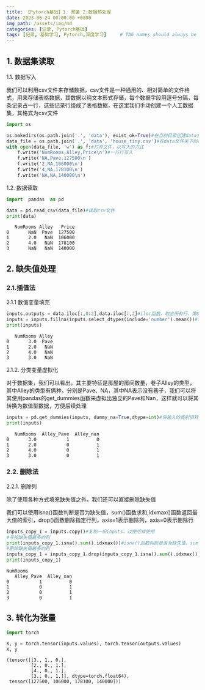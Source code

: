 ```yaml
---
title: 【Pytorch基础】1. 预备 2.数据预处理
date: 2023-06-24 00:00:00 +0800
img_path: /assets/img/md
categories: [记录, Pytorch基础]
tags: [记录, 基础学习, Pytorch,深度学习]     # TAG names should always be lowercase
---
```


## 1. 数据集读取


1.1. 数据写入

我们可以利用csv文件来存储数据，csv文件是一种通用的、相对简单的文件格式，用来存储表格数据，其数据以纯文本形式存储，每个数据字段用逗号分隔，每条记录占一行，这些记录行组成了表格数据，在这里我们手动创建一个人工数据集，其格式为csv文件


```python
import os

os.makedirs(os.path.join('.', 'data'), exist_ok=True)#在当前目录创建data文件夹，如果存在则不创建
data_file = os.path.join('.', 'data', 'house_tiny.csv')#在data文件夹下创建house_tiny.csv文件
with open(data_file, 'w') as f:#打开文件，以写入的方式
    f.write('NumRooms,Alley,Price\n')#一行行写入
    f.write('NA,Pave,127500\n')
    f.write('2,NA,106000\n')
    f.write('4,NA,178100\n')
    f.write('NA,NA,140000\n')
```

1.2. 数据读取


```python
import  pandas  as pd

data = pd.read_csv(data_file)#读取csv文件
print(data)
```

       NumRooms Alley   Price
    0       NaN  Pave  127500
    1       2.0   NaN  106000
    2       4.0   NaN  178100
    3       NaN   NaN  140000
    

## 2. 缺失值处理

### 2.1.插值法

2.1.1 数值变量填充


```python
inputs,outputs = data.iloc[:,0:2],data.iloc[:,2]#iloc函数，取出所有行，第0列和第1列划分为输入，第2列划分为输出
inputs = inputs.fillna(inputs.select_dtypes(include='number').mean())#使用输入的均值来替换缺失项,注意要先提取数值类型的列
print(inputs)
```

       NumRooms Alley
    0       3.0  Pave
    1       2.0   NaN
    2       4.0   NaN
    3       3.0   NaN
    

2.1.2. 分类变量虚拟化

对于数据集，我们可以看出，其主要特征是房屋的房间数量，巷子Alley的类型，其中Alley的类型有俩种，分别是Pave、NA，其中NA表示没有巷子，我们可以将其使用pandas的get_dummies函数来虚拟出独立的Pave和Nan，这样就可以将其转换为数值型数据，方便后续处理


```python
inputs = pd.get_dummies(inputs, dummy_na=True,dtype=int)#将输入的类别项转换为数值特征，此处限定使用int类型表示而非布尔值
print(inputs)
```

       NumRooms  Alley_Pave  Alley_nan
    0       3.0           1          0
    1       2.0           0          1
    2       4.0           0          1
    3       3.0           0          1
    

### 2.2. 删除法

2.2.1. 删除列

除了使用各种方式填充缺失值之外，我们还可以直接删除缺失值

我们可以使用isna()函数判断是否为缺失值，sum()函数求和,idxmax()函数返回最大值的索引，drop()函数删除指定行列，axis=1表示删除列，axis=0表示删除行


```python
inputs_copy_1 = inputs.copy()#复制一份inputs，以便后续使用
#寻找缺失值最多的列
print(inputs_copy_1.isna().sum().idxmax())#isna()函数判断是否为缺失值，sum()函数求和,idxmax()函数返回最大值的索引
#删除缺失值最多的列
inputs_copy_1 = inputs_copy_1.drop(inputs_copy_1.isna().sum().idxmax(),axis=1)#drop()函数删除指定列，axis=1表示删除列，axis=0表示删除行
print(inputs_copy_1)
```

    NumRooms
       Alley_Pave  Alley_nan
    0           1          0
    1           0          1
    2           0          1
    3           0          1
    

## 3. 转化为张量


```python
import torch

X, y = torch.tensor(inputs.values), torch.tensor(outputs.values)
X, y
```




    (tensor([[3., 1., 0.],
             [2., 0., 1.],
             [4., 0., 1.],
             [3., 0., 1.]], dtype=torch.float64),
     tensor([127500, 106000, 178100, 140000]))



